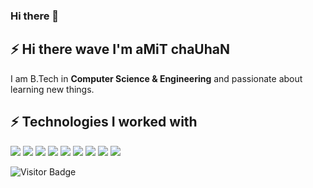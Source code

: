 ### Hi there 👋

<!--
**bluesuiter/bluesuiter** is a ✨ _special_ ✨ repository because its `README.md` (this file) appears on your GitHub profile.
-->
<!--
Here are some ideas to get you started:
- 🔭 I’m currently working on collaboration of ScandiPWA and Magento-2.
- 🌱 I’m currently learning 
- 👯 I’m looking to collaborate on ...
- 🤔 I’m looking for help with ...
- 💬 Ask me about ...
- 📫 How to reach me: ...
- 😄 Pronouns: ...
- ⚡ Fun fact: ...
-->

## ⚡ Hi there wave I'm aMiT chaUhaN
I am B.Tech in **Computer Science & Engineering** and passionate about learning new things.

## ⚡ Technologies I worked with
![](https://img.shields.io/badge/OS-Linux-informational?style=flat&logo=linux&logoColor=white&color=2bbc8a)
![](https://img.shields.io/badge/OS-Windows-informational?style=flat&logo=windows&logoColor=white&color=2bbc8a)
![](https://img.shields.io/badge/Code-PHP-informational?style=flat&logo=php&logoColor=white&color=2bbc8a)
![](https://img.shields.io/badge/MVC-Laravel-informational?style=flat&logo=laravel.js&logoColor=white&color=2bbc8a)
![](https://img.shields.io/badge/Code-JavaScript-informational?style=flat&logo=javascript.js&logoColor=white&color=2bbc8a)
![](https://img.shields.io/badge/Code-NodeJS-informational?style=flat&logo=nodedotjs&logoColor=white&color=2bbc8a)
![](https://img.shields.io/badge/Code-React-informational?style=flat&logo=reactdotjs&logoColor=white&color=2bbc8a)
![](https://img.shields.io/badge/Code-Vue-informational?style=flat&logo=vue.js&logoColor=white&color=2bbc8a)
![](https://img.shields.io/badge/Platform-AWS-informational?style=flat&logo=aws.js&logoColor=white&color=2bbc8a)

![Visitor Badge](https://visitor-badge.laobi.icu/badge?page_id=bluesuiter.bluesuiter)
